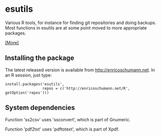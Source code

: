 # esutils

Various R tools, for instance for finding git repositories
and doing backups.  Most functions in esutils are at
some point moved to more appropriate packages.

[ [More] ](http://enricoschumann.net/R/packages/esutils/)

## Installing the package

The latest released version is available from
http://enricoschumann.net. In an R session, just type:

    install.packages('esutils',
                     repos = c('http://enricoschumann.net/R', getOption('repos')))


## System dependencies

Function 'ss2csv' uses 'ssconvert', which is part of Gnumeric.

Function 'pdf2txt' uses 'pdftotext', which is part of Xpdf.
